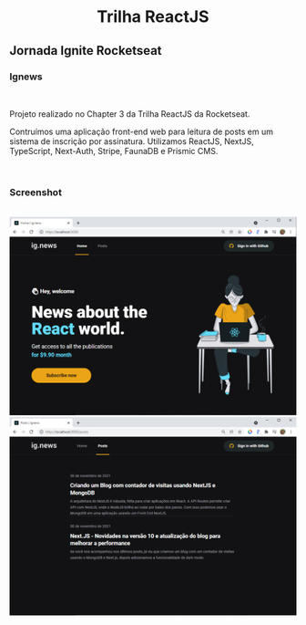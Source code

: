 <h1 align="center">Trilha ReactJS</h1>
<h2>Jornada Ignite Rocketseat</h2>

<div align="left">
    <h3>Ignews</h3>
    <br>
    <p>Projeto realizado no Chapter 3 da Trilha ReactJS da Rocketseat.</p>
    <p>Contruímos uma aplicação front-end web para leitura de posts em um sistema de inscrição por assinatura. 
    Utilizamos ReactJS, NextJS, TypeScript, Next-Auth, Stripe, FaunaDB e Prismic CMS.</p>
    <br>
</div>

<div>
    <h3>Screenshot</h3>
    <br>
    <img src="/public/images/ignews-landpage.png">
    <br>
    <img src="/public/images/ignews-posts.png">
</div>
